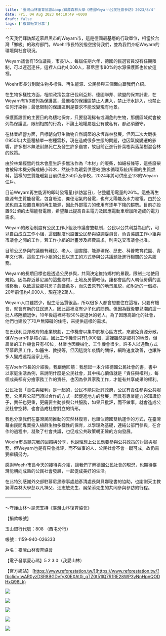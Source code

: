 ```yaml
---
title: '臺灣山林復育協會&amp;獅潭森林大學《德國Weyarn公民社會參訪》2023/8/4'
date: Fri, 04 Aug 2023 04:10:49 +0000
draft: false
tags: ['復育短文分享']
---
```


今天我們拜訪鄰近慕尼黑市的Weyarn市，這是德國最基層的行政單位，相當於台灣「鄉級」的政府部門。Woehr市長特別撥空接待我們，並為我們介紹Weyarn的環境與社會現況。

Weyarn議會有15位議員，市長1人，每屆任期六年，德國的民選官員沒有任期限制，可以連選連任。這裡人口約4,000人，慕尼黑市80%的水源保護區也位於這裡。

Woehr市長分別就生物多樣性、再生能源、公民參與三個面向跟我們介紹。

在生物多樣性方面，相關政策包含巴伐利亞邦、德國聯邦、歐盟的保育計畫，在Weyarn有1/3被列為保護區，最嚴格的保護區禁止人進入，禁止汙水排入，也禁止任何汙染物；最低限制的保護區則是要求不能改變現有地景。

保護區設置的主要目的為棲地保育，只要發現稀有或瀕危的生物，那個區域就會被列為保護區，限制相關的行為，不論土地權屬是公有或私有，都必須遵守。

在林業經營方面，目標朝向野生動物自然調節的永恆森林發展。但因二次大戰後(1950年)大量種植單一樹種雲杉，現在造成很多生態的問題，也因氣候變遷的影響，許多樹木無法耐熱死亡及發生許多蟲害，故目前正進行針葉樹與落葉樹混合林的政策。

由於林業經營的伐木會產生許多無法作為「木材」的廢柴，如細枝條等，這些廢柴會被碎木機分解成細小碎木，然後作為暖氣供應站(熱水循環系統)所需的生質燃料，這樣的生質能暖氣目前供應250戶及學校，2024年將可供應至1/3的Weyarn住戶。

目前Weyarn再生能源的即時發電量(參訪當日)，佔整體用電量的26%。這些再生能源有生質能發電，包含廢油、糞便沼氣的發電，也有太陽能及水力發電。由於公民也自主設置自用的再生能源，因此外部電力的使用有逐年下降的趨勢。目前亦設置6公頃的太陽能發電廠，希望藉此提高自主電力及因應電動車增加所造成的電力需求。

Weyarn的政治制度有公民工作小組及市議會雙軌制，公民以公共利益為目的，可以自由成立工作小組，這個制度也設置公民參與協調委員會，負責協調工作小組與市議會之間的工作，若工作小組的計畫涉及經費需求，則需送交市議會批准。

目前公民參與的議題有難民、老人、圖書館、能源環保、歷史、科普教育花園、青年文化等。這些工作小組的公民以志工的方式參與公共議題及進行相關的公共服務。

Weyarn的長期目標也是透過公民參與，共同決定維持鄉村的景觀，限制土地使用規範。因為鄰近慕尼黑的這些鄉村，土地及房價較低，讓都會區的人朝低房價的區域移動，以致這些鄉村房子愈蓋愈多，而失去原有的地景風貌，如附近的一個鄉，20年前僅約4,000人，現在達2萬人。

Weyarn人口雖然少，但生活品質很高，所以很多人都會想要住在這裡，只要有機會，就會有新的住民進入，因此這裡沒有少子化的問題。但因為戰後嬰兒潮的這一批人將陸續退休，10年後這裡將有50%是退休的老人，為了因應高齡化的社會，他們也建設了70戶無障礙的住宅，來提供這樣的需求。

在巴伐利亞邦政府的產業規劃，工作機會以集中於核心區方式，來避免資源分散。但Weyarn不是核心區，因此工作機會只有1,000個，這裡雖然是鄉村的地景，但農業的工作機會只有40位，林業也因機械化，工作機會很少。許多人以通勤方式至慕尼黑工作，如醫生、教授等，但因這幾年疫情的關係，網路速度改善，也讓許多人變成遠距居家上班。

在Woehr市長的介紹後，我跟他回饋：我想起一本介紹德國公民社會的書，書中以家庭生活為例，來說明什麼是公民社會，其中核心價值就是「責任與權利」，每個成員都有分擔家務工作的責任，也因為參與家務工作，才能有共享成果的權利。

公民社會「責任與權利」是一起的，公民不能只批評政府，公民有責任參與公共服務，公民與公部門須以合作的方式一起促進地方的發展，而具有專業能力的知識份子，責任也更重，更需要主動參與公共服務，如果只批評，而不做事，就會造成公民社會空轉，也會造成社會對立的情形。

我也分享我們在臺灣民間推動的天然林復育，也類似德國雙軌運作的方式，在臺灣藉由民間專業投入植群生物多樣性的保育，以學理為基礎，連結公部門參與，在合作的過程中，凝聚了社會共識，也促成公共政策朝正確的方向發展。

Woehr市長聽完我的回饋與分享，也說理想上公民應要參與公共政策的討論與服務，但Weyarn也是有只會批評，而不做事的人，公民社會不會一蹴可成，故仍需要繼續努力。

感謝Woehr市長今天的接待與介紹，讓我們了解德國公民社會的現況，也期待臺灣能朝向成熟的公民社會發展，一起促成美好的生活。

在此特別感謝外交部駐慕尼黑辦事處趙彥清處長與貝娜秘書的協助，也謝謝天主教獅潭森林大學彭以凡神父、汪志敏先生、吳榮添先生的共同參與參訪的行程。

——————

～守護山林～請您支持《臺灣山林復育協會》

【捐款帳號】

玉山銀行代號：808 （西屯分行）

帳號：1159-940-026333

戶名：臺灣山林復育協會

【電子發票愛心碼】5 2 3 0（我愛山林）

【官方網站】 [https://www.reforestation.tw/](https://www.reforestation.tw/?fbclid=IwAR0yzDSR8BGDvfyX0EXAt0j_gTZ0t51lQ7R1RE28WP3yNnHpnQODHxQ98Lk)

![](https://www.reforestation.tw/wp-content/uploads/2024/01/363360336_6883598234993091_2951796036748259643_n-1024x577.jpg)

![](https://www.reforestation.tw/wp-content/uploads/2024/01/363365963_6883598064993108_8232587316160070601_n-1024x577.jpg)

![](https://www.reforestation.tw/wp-content/uploads/2024/01/363366773_6883598211659760_6235802231903599903_n-1024x577.jpg)

![](https://www.reforestation.tw/wp-content/uploads/2024/01/365644325_6883598041659777_1656640209284037958_n-1024x577.jpg)

![](https://www.reforestation.tw/wp-content/uploads/2024/01/365674787_6883597928326455_4547292437155605273_n-1024x578.jpg)